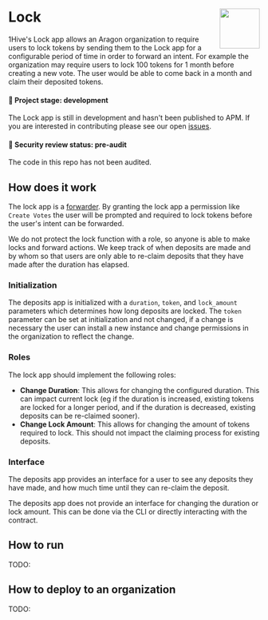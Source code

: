 # Lock <img align="right" src="https://github.com/1Hive/website/blob/master/website/static/img/bee.png" height="80px" />

1Hive's Lock app allows an Aragon organization to require users to lock tokens by sending them to the Lock app for a configurable period of time in order to forward an intent. For example the organization may require users to lock 100 tokens for 1 month before creating a new vote. The user would be able to come back in a month and claim their deposited tokens. 

#### 🐲 Project stage: development

The Lock app is still in development and hasn't been published to APM. If you are interested in contributing please see our open [issues](https://github.com/1hive/lock-app/issues).

#### 🚨 Security review status: pre-audit

The code in this repo has not been audited.

## How does it work

The lock app is a [forwarder](https://hack.aragon.org/docs/forwarding-intro). By granting the lock app a permission like `Create Votes` the user will be prompted and required to lock tokens before the user's intent can be forwarded. 

We do not protect the lock function with a role, so anyone is able to make locks and forward actions. We keep track of when deposits are made and by whom so that users are only able to re-claim deposits that they have made after the duration has elapsed.

### Initialization

The deposits app is initialized with a `duration`,  `token`, and `lock_amount` parameters which determines how long deposits are locked. The `token` parameter can be set at initialization and not changed, if a change is necessary the user can install a new instance and change permissions in the organization to reflect the change. 

### Roles
The lock app should implement the following roles:

- **Change Duration**: This allows for changing the configured duration. This can impact current lock (eg if the duration is increased, existing tokens are locked for a longer period, and if the duration is decreased, existing deposits can be re-claimed sooner).  
- **Change Lock Amount**: This allows for changing the amount of tokens required to lock. This should not impact the claiming process for existing deposits. 

### Interface

The deposits app provides an interface for a user to see any deposits they have made, and how much time until they can re-claim the deposit. 

The deposits app does not provide an interface for changing the duration or lock amount. This can be done via the CLI or directly interacting with the contract.

## How to run

TODO:

## How to deploy to an organization

TODO:

